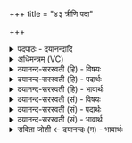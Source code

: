 +++
title = "४३ त्रीणि पदा"

+++
<details><summary>पदपाठः - दयानन्दादि</summary>

त्रीणि॑। प॒दा। वि। च॒क्र॒मे॒। विष्णुः॑। गो॒पाः। अदा॑भ्यः। अतः॑। धर्मा॑णि। धा॒रय॑न्। ४३।
</details>

<details><summary>अधिमन्त्रम् (VC)</summary>

- विष्णुर्देवता
- मेधातिथिर्ऋषिः
- निचृद्गायत्री
- षड्जः
</details>

<details><summary>दयानन्द-सरस्वती (हि) - विषयः</summary>

अब ईश्वर के विषय को अगले मन्त्र में कहा है ॥
</details>

<details><summary>दयानन्द-सरस्वती (हि) - पदार्थः</summary>

पदार्थान्वयभाषाः -  हे मनुष्यो ! जो (अदाभ्यः) अहिंसा धर्मवाला होने से दयालु (गोपाः) रक्षक (विष्णुः) चराचर जगत् में व्याप्त परमेश्वर (धर्माणि) पुण्यरूप कर्मों का धारक पृथिव्यादि को (धारयन्) धारण करता हुआ (अतः) इस कारण से (त्रीणि) तीन (पदा) जानने वा प्राप्त होने योग्य कारण, सूक्ष्म और स्थूलरूप जगत् का (वि, चक्रमे) आक्रमण करता है, वही हम लोगों का पूजनीय है ॥४३ ॥
</details>

<details><summary>दयानन्द-सरस्वती (हि) - भावार्थः</summary>

भावार्थभाषाः -  हे मनुष्यो ! जिस परमेश्वर ने भूमि, अन्तरिक्ष और सूर्य्यरूप करके तीन प्रकार के जगत् को बनाया, सबको धारण किया और रक्षित किया है, वही उपासना के योग्य इष्टदेव है ॥४३ ॥
</details>

<details><summary>दयानन्द-सरस्वती (सं) - विषयः</summary>

अथेश्वरविषयमाह ॥
</details>

<details><summary>दयानन्द-सरस्वती (सं) - पदार्थः</summary>

पदार्थान्वयभाषाः -  हे मनुष्याः ! योऽदाभ्यो गोपा विष्णुर्धर्माणि धारयन्नतस्त्रीणि पदा विचक्रमे, स एवाऽस्माकं पूजनीयोऽस्ति ॥४३ ॥
</details>

<details><summary>दयानन्द-सरस्वती (सं) - भावार्थः</summary>

भावार्थभाषाः -  हे मनुष्याः ! येन परमेश्वरेण भूम्यन्तरिक्षसूर्य्यरूपेण त्रिविधं जगन्निर्मितम्, सर्वं ध्रियते रक्ष्यते च, स एवोपासनीय इष्टदेवोऽस्ति ॥४३ ॥
</details>

<details><summary>सविता जोशी ← दयानन्दः (म) - भावार्थः</summary>

भावार्थभाषाः -  हे माणसांनो ! ज्या परमेश्वराने भूमी, अंतरिक्ष व सूर्य अशा तीन प्रकारचे जग निर्माण केलेले आहे. सर्वांना धारण केलेले आहे व सर्वांचे रक्षण करत आहे तोच उपासना करण्यायोग्य आहे.
</details>